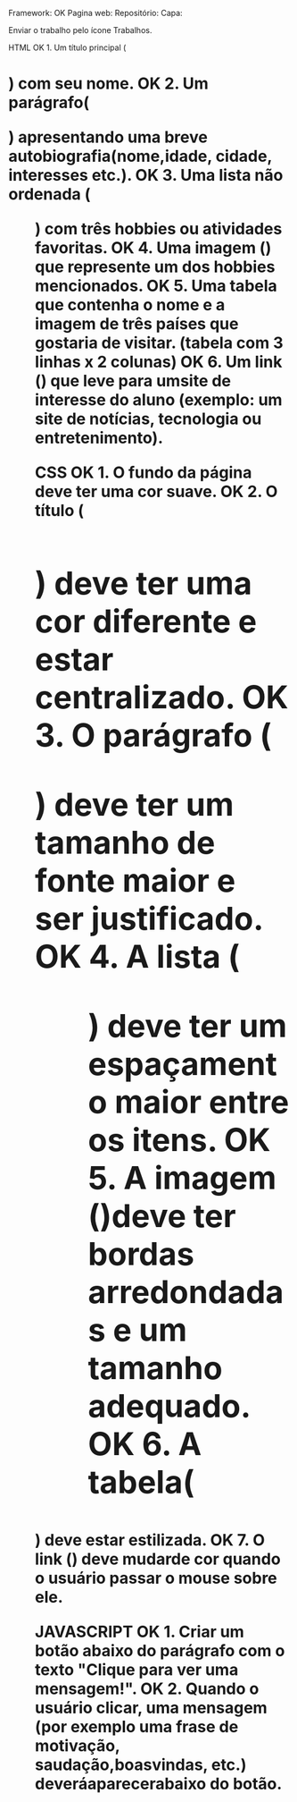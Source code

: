 Framework: OK
Pagina web: 
Repositório: 
Capa: 

Enviar o trabalho pelo ícone Trabalhos.

HTML
OK 1. Um título principal (<h1>) com seu nome.
OK 2. Um parágrafo(<p>) apresentando uma breve autobiografia(nome,idade,
cidade, interesses etc.).
OK 3. Uma lista não ordenada (<ul>) com três hobbies ou atividades favoritas.
OK 4. Uma imagem (<img>) que represente um dos hobbies mencionados.
OK 5. Uma tabela <table> que contenha o nome e a imagem de três países que
gostaria de visitar. (tabela com 3 linhas x 2 colunas)
OK 6. Um link (<a>) que leve para umsite de interesse do aluno (exemplo: um site
de notícias, tecnologia ou entretenimento).

CSS
OK 1. O fundo da página deve ter uma cor suave.
OK 2. O título (<h1>) deve ter uma cor diferente e estar centralizado.
OK 3. O parágrafo (<p>) deve ter um tamanho de fonte maior e ser justificado.
OK 4. A lista (<ul>) deve ter um espaçamento maior entre os itens.
OK 5. A imagem (<img>)deve ter bordas arredondadas e um tamanho adequado.
OK 6. A tabela(<table>) deve estar estilizada.
OK 7. O link (<a>) deve mudarde cor quando o usuário passar o mouse sobre ele.


JAVASCRIPT
OK 1. Criar um botão abaixo do parágrafo com o texto "Clique para ver uma
mensagem!".
OK 2. Quando o usuário clicar, uma mensagem (por exemplo uma frase de
motivação, saudação,boasvindas, etc.) deveráaparecerabaixo do botão.

